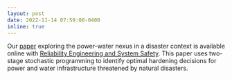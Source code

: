 ```yaml
---
layout: post
date: 2022-11-14 07:59:00-0400
inline: true
---
```


Our [paper](https://doi.org/10.1016/j.ress.2022.108931) exploring the power-water nexus in a disaster context is available online with [Reliability Engineering and System Safety](https://www.sciencedirect.com/science/article/pii/S0951832022005464). This paper uses two-stage stochastic programming to identify optimal hardening decisions for power and water infrastructure threatened by natural disasters. 

